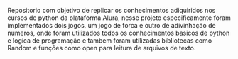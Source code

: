 Repositorio com objetivo de replicar os conhecimentos adiquiridos nos cursos de python da plataforma Alura, nesse projeto especificamente foram implementados dois jogos, 
um jogo de forca e outro de adivinhação de numeros, onde foram utilizados todos os conhecimentos basicos de python e logica de programação e tambem foram utilizadas 
bibliotecas como Random e funções como open para leitura de arquivos de texto.
